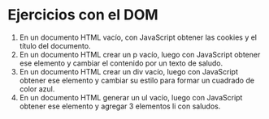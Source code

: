 # Ejercicios con el DOM

1. En un documento HTML vacío, con JavaScript obtener las cookies y el título del documento.
2. En un documento HTML crear un p vacío, luego con JavaScript obtener ese elemento y cambiar el contenido por un texto de saludo.
3. En un documento HTML crear un div vacío, luego con JavaScript obtener ese elemento y cambiar su estilo para formar un cuadrado de color azul.
4. En un documento HTML generar un ul vacío, luego con JavaScript obtener ese elemento y agregar 3 elementos li con saludos.

